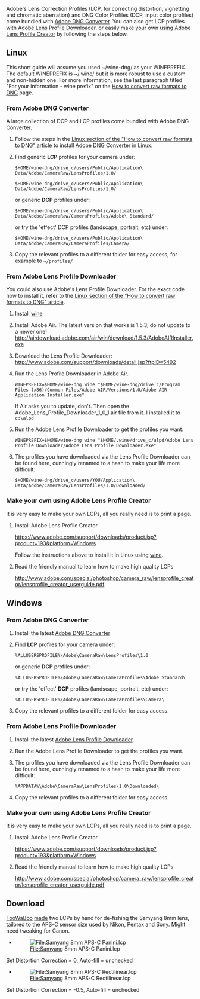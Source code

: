 Adobe's Lens Correction Profiles (LCP, for correcting distortion,
vignetting and chromatic aberration) and DNG Color Profiles (DCP, input
color profiles) come bundled with [Adobe DNG
Converter](http://www.adobe.com/support/downloads/product.jsp?product=106&platform=Windows).
You can also get LCP profiles with [Adobe Lens Profile
Downloader](http://www.adobe.com/products/photoshop/extend.displayTab2.html#resources),
or easily [make your own using Adobe Lens Profile
Creator](#Make_your_own_using_Adobe_Lens_Profile_Creator "wikilink") by
following the steps below.

## Linux

This short guide will assume you used ~/wine-dng/ as your WINEPREFIX.
The default WINEPREFIX is ~/.wine/ but it is more robust to use a custom
and non-hidden one. For more information, see the last paragraph titled
"For your information - wine prefix" on the [How to convert raw formats
to DNG](How_to_convert_raw_formats_to_DNG "wikilink") page.

### From Adobe DNG Converter

A large collection of DCP and LCP profiles come bundled with Adobe DNG
Converter.

1.  Follow the steps in the [Linux section of the "How to convert raw
    formats to DNG"
    article](How_to_convert_raw_formats_to_DNG#Linux "wikilink") to
    install [Adobe DNG
    Converter](http://www.adobe.com/support/downloads/product.jsp?product=106&platform=Windows)
    in Linux.
2.  Find generic **LCP** profiles for your camera under:

        $HOME/wine-dng/drive_c/users/Public/Application\ Data/Adobe/CameraRaw/LensProfiles/1.0/

        $HOME/wine-dng/drive_c/users/Public/Application\ Data/Adobe/CameraRaw/LensProfiles/1.0/

    or generic **DCP** profiles under:

        $HOME/wine-dng/drive_c/users/Public/Application\ Data/Adobe/CameraRaw/CameraProfiles/Adobe\ Standard/

    or try the 'effect' DCP profiles (landscape, portrait, etc) under:

        $HOME/wine-dng/drive_c/users/Public/Application\ Data/Adobe/CameraRaw/CameraProfiles/Camera/
3.  Copy the relevant profiles to a different folder for easy access,
    for example to `~/profiles/`

### From Adobe Lens Profile Downloader

You could also use Adobe's Lens Profile Downloader. For the exact code
how to install it, refer to the [Linux section of the "How to convert
raw formats to DNG"
article](How_to_convert_raw_formats_to_DNG#Linux "wikilink").

1.  Install [wine](http://www.winehq.org/)
2.  Install Adobe Air. The latest version that works is 1.5.3, do not
    update to a newer one!
    <http://airdownload.adobe.com/air/win/download/1.5.3/AdobeAIRInstaller.exe>
3.  Download the Lens Profile Downloader:
    <http://www.adobe.com/support/downloads/detail.jsp?ftpID=5492>
4.  Run the Lens Profile Downloader in Adobe Air.

        WINEPREFIX=$HOME/wine-dng wine "$HOME/wine-dng/drive_c/Program Files (x86)/Common Files/Adobe AIR/Versions/1.0/Adobe AIR Application Installer.exe"

    If Air asks you to update, don't. Then open the
    Adobe_Lens_Profile_Downloader_1_0_1.air file from it. I installed it
    to `c:\alpd`
5.  Run the Adobe Lens Profile Downloader to get the profiles you want:

        WINEPREFIX=$HOME/wine-dng wine "$HOME/.wine/drive_c/alpd/Adobe Lens Profile Downloader/Adobe Lens Profile Downloader.exe"
6.  The profiles you have downloaded via the Lens Profile Downloader can
    be found here, cunningly renamed to a hash to make your life more
    difficult:

        $HOME/wine-dng/drive_c/users/YOU/Application\ Data/Adobe/CameraRaw/LensProfiles/1.0/Downloaded/

### Make your own using Adobe Lens Profile Creator

It is very easy to make your own LCPs, all you really need is to print a
page.

1.  Install Adobe Lens Profile Creator

    <https://www.adobe.com/support/downloads/product.jsp?product=193&platform=Windows>

    Follow the instructions above to install it in Linux using
    [wine](http://www.winehq.org/).
2.  Read the friendly manual to learn how to make high quality LCPs

    <http://www.adobe.com/special/photoshop/camera_raw/lensprofile_creator/lensprofile_creator_userguide.pdf>

## Windows

### From Adobe DNG Converter

1.  Install the latest [Adobe DNG
    Converter](http://www.adobe.com/support/downloads/product.jsp?product=106&platform=Windows)
2.  Find **LCP** profiles for your camera under:

    `%ALLUSERSPROFILE%\Adobe\CameraRaw\LensProfiles\1.0`

    or generic **DCP** profiles under:

    `%ALLUSERSPROFILE%\Adobe\CameraRaw\CameraProfiles\Adobe Standard\`

    or try the 'effect' **DCP** profiles (landscape, portrait, etc)
    under:

    `%ALLUSERSPROFILE%\Adobe\CameraRaw\CameraProfiles\Camera\`
3.  Copy the relevant profiles to a different folder for easy access.

### From Adobe Lens Profile Downloader

1.  Install the latest [Adobe Lens Profile
    Downloader](http://www.adobe.com/support/downloads/detail.jsp?ftpID=5492).
2.  Run the Adobe Lens Profile Downloader to get the profiles you want.
3.  The profiles you have downloaded via the Lens Profile Downloader can
    be found here, cunningly renamed to a hash to make your life more
    difficult:

    `%APPDATA%\Adobe\CameraRaw\LensProfiles\1.0\Downloaded\`
4.  Copy the relevant profiles to a different folder for easy access.

### Make your own using Adobe Lens Profile Creator

It is very easy to make your own LCPs, all you really need is to print a
page.

1.  Install Adobe Lens Profile Creator

    <https://www.adobe.com/support/downloads/product.jsp?product=193&platform=Windows>
2.  Read the friendly manual to learn how to make high quality LCPs

    <http://www.adobe.com/special/photoshop/camera_raw/lensprofile_creator/lensprofile_creator_userguide.pdf>

## Download

[TooWaBoo](https://discuss.pixls.us/users/toowaboo)
[made](http://rawtherapee.com/oldforum/viewtopic.php?p=44462#p44462) two
LCPs by hand for de-fishing the Samyang 8mm lens, tailored to the APS-C
sensor size used by Nikon, Pentax and Sony. Might need tweaking for
Canon.

- <figure>
  <img src="Samyang_8mm_APS-C_Panini.lcp"
  title="File:Samyang 8mm APS-C Panini.lcp" />
  <figcaption><a href="File:Samyang">File:Samyang</a> 8mm APS-C
  Panini.lcp</figcaption>
  </figure>


Set Distortion Correction = 0, Auto-fill = unchecked

- <figure>
  <img src="Samyang_8mm_APS-C_Rectilinear.lcp"
  title="File:Samyang 8mm APS-C Rectilinear.lcp" />
  <figcaption><a href="File:Samyang">File:Samyang</a> 8mm APS-C
  Rectilinear.lcp</figcaption>
  </figure>


Set Distortion Correction = -0.5, Auto-fill = unchecked